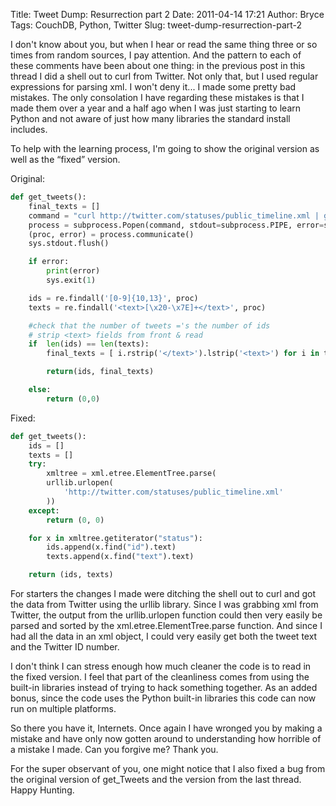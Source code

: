 Title: Tweet Dump: Resurrection part 2
Date: 2011-04-14 17:21
Author: Bryce
Tags: CouchDB, Python, Twitter
Slug: tweet-dump-resurrection-part-2

I don't know about you, but when I hear or read the same thing three or
so times from random sources, I pay attention. And the pattern to each
of these comments have been about one thing: in the previous post in
this thread I did a shell out to curl from Twitter. Not only that, but I
used regular expressions for parsing xml. I won't deny it... I made some
pretty bad mistakes. The only consolation I have regarding these
mistakes is that I made them over a year and a half ago when I was just
starting to learn Python and not aware of just how many libraries the
standard install includes.

To help with the learning process, I'm going to show the original
version as well as the “fixed” version.

Original:

```python
def get_tweets():
    final_texts = []
    command = "curl http://twitter.com/statuses/public_timeline.xml | grep -A 3 '<status>' "
    process = subprocess.Popen(command, stdout=subprocess.PIPE, error=subprocess.PIPE, shell=True)
    (proc, error) = process.communicate()
    sys.stdout.flush()

    if error:
        print(error)
        sys.exit(1)

    ids = re.findall('[0-9]{10,13}', proc)
    texts = re.findall('<text>[\x20-\x7E]+</text>', proc)

    #check that the number of tweets ='s the number of ids
    # strip <text> fields from front & read
    if  len(ids) == len(texts):
        final_texts = [ i.rstrip('</text>').lstrip('<text>') for i in texts]

        return(ids, final_texts)

    else:
        return (0,0)
```

Fixed:
```python
def get_tweets():
    ids = []
    texts = []
    try:
        xmltree = xml.etree.ElementTree.parse(
        urllib.urlopen(
            'http://twitter.com/statuses/public_timeline.xml'
        ))
    except:
        return (0, 0)

    for x in xmltree.getiterator("status"):
        ids.append(x.find("id").text)
        texts.append(x.find("text").text)

    return (ids, texts)
```

For starters the changes I made were ditching the shell out to curl and
got the data from Twitter using the urllib library. Since I was grabbing
xml from Twitter, the output from the urllib.urlopen function could then
very easily be parsed and sorted by the xml.etree.ElementTree.parse
function. And since I had all the data in an xml object, I could very
easily get both the tweet text and the Twitter ID number.

I don't think I can stress enough how much cleaner the code is to read
in the fixed version. I feel that part of the cleanliness comes from
using the built-in libraries instead of trying to hack something
together. As an added bonus, since the code uses the Python built-in
libraries this code can now run on multiple platforms.

So there you have it, Internets. Once again I have wronged you by making
a mistake and have only now gotten around to understanding how horrible
of a mistake I made. Can you forgive me? Thank you.

For the super observant of you, one might notice that I also fixed a bug
from the original version of get_Tweets and the version from the last
thread. Happy Hunting.
